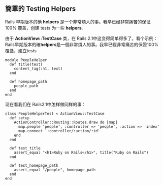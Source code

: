 ## 簡單的 Testing Helpers

Rails 早期版本的确 **helpers** 是一个非常烦人的事。我早已经非常痛苦的保证 100% 覆盖，创建 tests 为一些 **helpers**. 

由于 **ActionView::TestCase** 类，在 Rails 2.1中这变得简单得多了。看个示例：
Rails早期版本的確**helpers**是一個非常煩人的事。我早已經非常痛苦的保證100%覆蓋，建立tests

	module PeopleHelper
	  def title(text)
	    content_tag(:h1, text)
	  end

	  def homepage_path
	    people_path
	  end
	end

现在看我们在 Rails2.1中怎样做同样的事：

	class PeopleHelperTest < ActionView::TestCase
	  def setup
	    ActionController::Routing::Routes.draw do |map|
	      map.people 'people', :controller => 'people', :action => 'index'
	      map.connect ':controller/:action/:id'
	    end
	  end

	  def test_title
	    assert_equal "<h1>Ruby on Rails</h1>", title("Ruby on Rails")
	  end

	  def test_homepage_path
	    assert_equal "/people", homepage_path
	  end
	end
